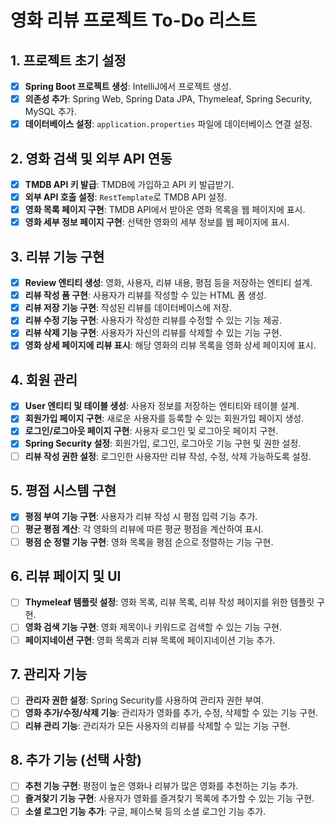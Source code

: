# 영화 리뷰 프로젝트 To-Do 리스트

## 1. 프로젝트 초기 설정
- [x] **Spring Boot 프로젝트 생성**: IntelliJ에서 프로젝트 생성.
- [x] **의존성 추가**: Spring Web, Spring Data JPA, Thymeleaf, Spring Security, MySQL 추가.
- [x] **데이터베이스 설정**: `application.properties` 파일에 데이터베이스 연결 설정.

## 2. 영화 검색 및 외부 API 연동
- [x] **TMDB API 키 발급**: TMDB에 가입하고 API 키 발급받기.
- [x] **외부 API 호출 설정**: `RestTemplate`로 TMDB API 설정.
- [x] **영화 목록 페이지 구현**: TMDB API에서 받아온 영화 목록을 웹 페이지에 표시.
- [x] **영화 세부 정보 페이지 구현**: 선택한 영화의 세부 정보를 웹 페이지에 표시.

## 3. 리뷰 기능 구현
- [x] **Review 엔티티 생성**: 영화, 사용자, 리뷰 내용, 평점 등을 저장하는 엔티티 설계.
- [x] **리뷰 작성 폼 구현**: 사용자가 리뷰를 작성할 수 있는 HTML 폼 생성.
- [x] **리뷰 저장 기능 구현**: 작성된 리뷰를 데이터베이스에 저장.
- [x] **리뷰 수정 기능 구현**: 사용자가 작성한 리뷰를 수정할 수 있는 기능 제공.
- [x] **리뷰 삭제 기능 구현**: 사용자가 자신의 리뷰를 삭제할 수 있는 기능 구현.
- [x] **영화 상세 페이지에 리뷰 표시**: 해당 영화의 리뷰 목록을 영화 상세 페이지에 표시.

## 4. 회원 관리
- [x] **User 엔티티 및 테이블 생성**: 사용자 정보를 저장하는 엔티티와 테이블 설계.
- [x] **회원가입 페이지 구현**: 새로운 사용자를 등록할 수 있는 회원가입 페이지 생성.
- [x] **로그인/로그아웃 페이지 구현**: 사용자 로그인 및 로그아웃 페이지 구현.
- [x] **Spring Security 설정**: 회원가입, 로그인, 로그아웃 기능 구현 및 권한 설정.
- [ ] **리뷰 작성 권한 설정**: 로그인한 사용자만 리뷰 작성, 수정, 삭제 가능하도록 설정.

## 5. 평점 시스템 구현
- [x] **평점 부여 기능 구현**: 사용자가 리뷰 작성 시 평점 입력 기능 추가.
- [ ] **평균 평점 계산**: 각 영화의 리뷰에 따른 평균 평점을 계산하여 표시.
- [ ] **평점 순 정렬 기능 구현**: 영화 목록을 평점 순으로 정렬하는 기능 구현.

## 6. 리뷰 페이지 및 UI
- [ ] **Thymeleaf 템플릿 설정**: 영화 목록, 리뷰 목록, 리뷰 작성 페이지를 위한 템플릿 구현.
- [ ] **영화 검색 기능 구현**: 영화 제목이나 키워드로 검색할 수 있는 기능 구현.
- [ ] **페이지네이션 구현**: 영화 목록과 리뷰 목록에 페이지네이션 기능 추가.

## 7. 관리자 기능
- [ ] **관리자 권한 설정**: Spring Security를 사용하여 관리자 권한 부여.
- [ ] **영화 추가/수정/삭제 기능**: 관리자가 영화를 추가, 수정, 삭제할 수 있는 기능 구현.
- [ ] **리뷰 관리 기능**: 관리자가 모든 사용자의 리뷰를 삭제할 수 있는 기능 구현.

## 8. 추가 기능 (선택 사항)
- [ ] **추천 기능 구현**: 평점이 높은 영화나 리뷰가 많은 영화를 추천하는 기능 추가.
- [ ] **즐겨찾기 기능 구현**: 사용자가 영화를 즐겨찾기 목록에 추가할 수 있는 기능 구현.
- [ ] **소셜 로그인 기능 추가**: 구글, 페이스북 등의 소셜 로그인 기능 추가.
